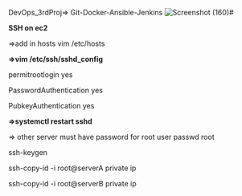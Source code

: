 DevOps_3rdProj=> Git-Docker-Ansible-Jenkins
![Screenshot (160)](https://github.com/sm2424/DevOps_3rdProj/assets/91906122/39aff51f-493b-46ed-9eca-53e1d0aa41a3)# 

**SSH on ec2**

=>add in hosts
vim /etc/hosts

**=>vim /etc/ssh/sshd_config**

permitrootlogin yes

PasswordAuthentication yes

PubkeyAuthentication yes


**=>systemctl restart sshd**


=> other server must have password for root user
passwd root

ssh-keygen

ssh-copy-id -i root@serverA private ip

ssh-copy-id -i root@serverB private ip










